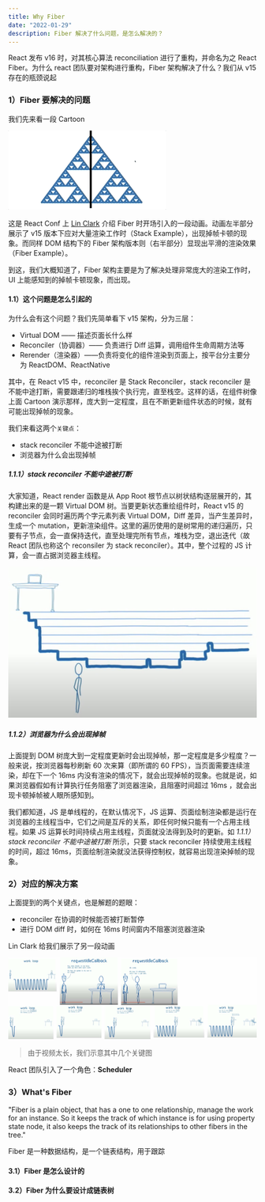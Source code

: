 ```yaml
---
title: Why Fiber
date: "2022-01-29"
description: Fiber 解决了什么问题，是怎么解决的？
---
```


React 发布 v16 时，对其核心算法 reconciliation 进行了重构，并命名为之 React Fiber。为什么 react 团队要对架构进行重构，Fiber 架构解决了什么？我们从 v15 存在的瓶颈说起

### 1）Fiber 要解决的问题

我们先来看一段 Cartoon

![dom tree mutation](./dom-tree-mutation.gif)

这是 React Conf 上 [Lin Clark](https://www.youtube.com/watch?v=ZCuYPiUIONs&list=PLb0IAmt7-GS3fZ46IGFirdqKTIxlws7e0&index=6) 介绍 Fiber 时开场引入的一段动画。动画左半部分展示了 v15 版本下应对大量渲染工作时（Stack Example），出现掉帧卡顿的现象。而同样 DOM 结构下的 Fiber 架构版本则（右半部分）显现出平滑的渲染效果（Fiber Example）。

到这，我们大概知道了，Fiber 架构主要是为了解决处理非常庞大的渲染工作时，UI 上能感知到的掉帧卡顿现象，而出现。

#### 1.1）这个问题是怎么引起的

为什么会有这个问题？我们先简单看下 v15 架构，分为三层：

- Virtual DOM —— 描述页面长什么样
- Reconciler（协调器）—— 负责进行 Diff 运算，调用组件生命周期方法等
- Rerender（渲染器）——负责将变化的组件渲染到页面上，按平台分主要分为 ReactDOM、ReactNative

其中，在 React v15 中，reconciler 是 Stack Reconciler，stack reconciler 是不能中途打断，需要跟递归的堆栈挨个执行完，直至栈空。这样的话，在组件树像上面 Cartoon 演示那样，庞大到一定程度，且在不断更新组件状态的时候，就有可能出现掉帧的现象。

我们来看这两个`关键点`：

- stack reconciler 不能中途被打断
- 浏览器为什么会出现掉帧

##### 1.1.1）stack reconciler 不能中途被打断

大家知道，React render 函数是从 App Root 根节点以树状结构逐层展开的，其构建出来的是一颗 Virtual DOM 树。当要更新状态重绘组件时，React v15 的 reconciler 会同时遍历两个字元素列表 Virtual DOM，Diff 差异，当产生差异时，生成一个 mutation，更新渲染组件。这里的遍历使用的是树常用的递归遍历，只要有子节点，会一直保持迭代，直至处理完所有节点，堆栈为空，退出迭代（故 React 团队也称这个 reconsiler 为 stack reconciler）。其中，整个过程的 JS 计算，会一直占据浏览器主线程。

![stack](./stack.jpg)

##### 1.1.2）浏览器为什么会出现掉帧

上面提到 DOM 树庞大到一定程度更新时会出现掉帧，那一定程度是多少程度？一般来说，按浏览器每秒刷新 60 次来算（即所谓的 60 FPS），当页面需要连续渲染，却在下一个 16ms 内没有渲染的情况下，就会出现掉帧的现象。也就是说，如果浏览器假如有计算执行任务阻塞了浏览器渲染，且阻塞时间超过 16ms ，就会出现卡顿掉帧被人眼所感知到。

我们都知道，JS 是单线程的，在默认情况下，JS 运算、页面绘制渲染都是运行在浏览器的主线程当中，它们之间是互斥的关系，即任何时候只能有一个占用主线程。如果 JS 运算长时间持续占用主线程，页面就没法得到及时的更新。如 *1.1.1）stack reconciler 不能中途被打断* 所示，只要 stack reconciler 持续使用主线程的时间，超过 16ms，页面绘制渲染就没法获得控制权，就容易出现渲染掉帧的现象。

### 2）对应的解决方案

上面提到的两个关键点，也是解题的题眼：

- reconciler 在协调的时候能否被打断暂停
- 进行 DOM diff 时，如何在 16ms 时间窗内不阻塞浏览器渲染

Lin Clark 给我们展示了另一段动画

![scheduler](./scheduler.jpg)

> 由于视频太长，我们示意其中几个关键图

React 团队引入了一个角色：**Scheduler**

### 3）What's Fiber

"Fiber is a plain object, that has a one to one relationship, manage the work for an instance. So it keeps the track of which instance is for using property state node, it also keeps the track of its relationships to other fibers in the tree."

Fiber 是一种数据结构，是一个链表结构，用于跟踪

#### 3.1）Fiber 是怎么设计的

#### 3.2）Fiber 为什么要设计成链表树
